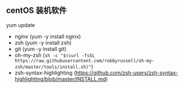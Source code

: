 ## centOS 装机软件
yum update
- nginx (yum -y install nginx)
- zsh (yum -y install zsh)
- git (yum -y install git)
- oh-my-zsh (`sh -c "$(curl -fsSL https://raw.githubusercontent.com/robbyrussell/oh-my-zsh/master/tools/install.sh)"`)
- zsh-syntax-highlighting (https://github.com/zsh-users/zsh-syntax-highlighting/blob/master/INSTALL.md)
